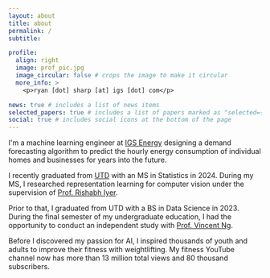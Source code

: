```yaml
---
layout: about
title: about
permalink: /
subtitle:

profile:
  align: right
  image: prof_pic.jpg
  image_circular: false # crops the image to make it circular
  more_info: >
    <p>ryan [dot] sharp [at] igs [dot] com</p>

news: true # includes a list of news items
selected_papers: true # includes a list of papers marked as "selected={true}"
social: true # includes social icons at the bottom of the page
---
```


I'm a machine learning engineer at [IGS Energy](https://www.utdallas.edu/) designing a demand forecasting algorithm to predict the hourly energy consumption of individual homes and businesses for years into the future.

I recently graduated from [UTD](https://www.utdallas.edu/) with an MS in Statistics in 2024. During my MS, I researched representation learning for computer vision under the supervision of [Prof. Rishabh Iyer](https://sites.google.com/view/rishabhiyer/home).

Prior to that, I graduated from UTD with a BS in Data Science in 2023. During the final semester of my undergraduate education, I had the opportunity to conduct an independent study with [Prof. Vincent Ng](https://www.hlt.utdallas.edu/~vince/).

Before I discovered my passion for AI, I inspired thousands of youth and adults to improve their fitness with weightlifting. My fitness YouTube channel now has more than 13 million total views and 80 thousand subscribers.